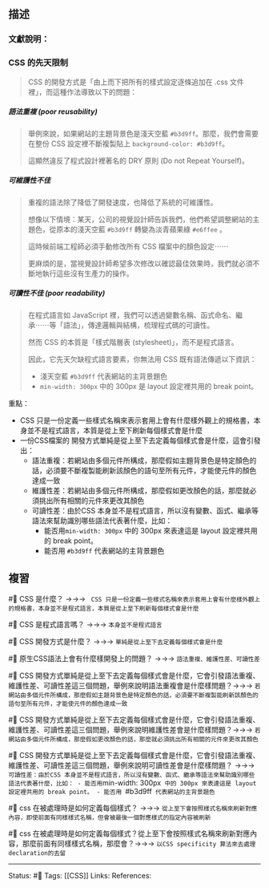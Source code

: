 

## 描述


### 文獻說明：

### CSS 的先天限制

> CSS 的開發方式是「由上而下把所有的樣式設定逐條追加在 .css 文件裡」，而這種作法導致以下的問題：

##### 語法重複 (poor reusability)

> 舉例來說，如果網站的主題背景色是淺天空藍 `#b3d9ff`。那麼，我們會需要在整份 CSS 設定裡不斷複製貼上 `background-color: #b3d9ff`。
> 
> 這顯然違反了程式設計裡著名的 DRY 原則 (Do not Repeat Yourself)。

##### 可維護性不佳

> 重複的語法除了降低了開發速度，也降低了系統的可維護性。
> 
> 想像以下情境：某天，公司的視覺設計師告訴我們，他們希望調整網站的主題色，從原本的淺天空藍 `#b3d9ff` 轉變為淡青蘋果綠 `#e6ffee` 。
> 
> 這時候前端工程師必須手動修改所有 CSS 檔案中的顏色設定⋯⋯
> 
> 更麻煩的是，當視覺設計師希望多次修改以確認最佳效果時，我們就必須不斷地執行這些沒有生產力的操作。

##### 可讀性不佳 (poor readability)

> 在程式語言如 JavaScript 裡，我們可以透過變數名稱、函式命名、繼承⋯⋯等「語法」，傳達邏輯與結構，梳理程式碼的可讀性。
> 
> 然而 CSS 的本質是「樣式階層表 (stylesheet)」，而不是程式語言。
> 
> 因此，它先天欠缺程式語言要素，你無法用 CSS 既有語法傳遞以下資訊：
> -   淺天空藍 `#b3d9ff` 代表網站的主背景題色
> -   `min-width: 300px` 中的 300px 是 layout 設定裡共用的 break point。


重點：
- CSS 只是一份定義一些樣式名稱來表示套用上會有什麼樣外觀上的規格書，本身並不是程式語言，本質是從上至下刷新每個樣式會是什麼
- 一份CSS檔案的 開發方式單純是從上至下去定義每個樣式會是什麼，這會引發出：
	- 語法重複：若網站由多個元件所構成，那麼假如主題背景色是特定顏色的話，必須要不斷複製能刷新該顏色的語句至所有元件，才能使元件的顏色達成一致
	- 維護性差：若網站由多個元件所構成，那麼假如更改顏色的話，那麼就必須挑出所有相關的元件來更改其顏色
	- 可讀性差：由於CSS 本身並不是程式語言，所以沒有變數、函式、繼承等語法來幫助識別哪些語法代表著什麼，比如：
		- 能否用`min-width: 300px` 中的 300px 來表達這是 layout 設定裡共用的 break point。
		- 能否用 `#b3d9ff` 代表網站的主背景題色

## 複習
#🧠 CSS 是什麼？ ->->-> ` CSS 只是一份定義一些樣式名稱來表示套用上會有什麼樣外觀上的規格書，本身並不是程式語言，本質是從上至下刷新每個樣式會是什麼`
<!--SR:!2024-02-18,338,250-->

#🧠 CSS 是程式語言嗎？  ->->-> `本身並不是程式語言`
<!--SR:!2023-12-11,108,230-->

#🧠 CSS  開發方式是什麼？ ->->-> `單純是從上至下去定義每個樣式會是什麼`
<!--SR:!2024-02-19,338,250-->

#🧠 原生CSS語法上會有什麼樣開發上的問題？ ->->-> `語法重複、維護性差、可讀性差`
<!--SR:!2024-08-24,367,229-->


#🧠 CSS  開發方式單純是從上至下去定義每個樣式會是什麼，它會引發語法重複、維護性差、可讀性差這三個問題，舉例來說明語法重複會是什麼樣問題？->->-> `若網站由多個元件所構成，那麼假如主題背景色是特定顏色的話，必須要不斷複製能刷新該顏色的語句至所有元件，才能使元件的顏色達成一致`
<!--SR:!2023-12-10,107,230-->

#🧠 CSS  開發方式單純是從上至下去定義每個樣式會是什麼，它會引發語法重複、維護性差、可讀性差這三個問題，舉例來說明維護性差會是什麼樣問題？->->-> `若網站由多個元件所構成，那麼假如更改顏色的話，那麼就必須挑出所有相關的元件來更改其顏色`
<!--SR:!2024-02-01,328,250-->

#🧠 CSS  開發方式單純是從上至下去定義每個樣式會是什麼，它會引發語法重複、維護性差、可讀性差這三個問題，舉例來說明可讀性差會是什麼樣問題？ ->->-> `可讀性差：由於CSS 本身並不是程式語言，所以沒有變數、函式、繼承等語法來幫助識別哪些語法代表著什麼，比如： - 能否用`min\-width: 300px` 中的 300px 來表達這是 layout 設定裡共用的 break point。 - 能否用 `\#b3d9ff` 代表網站的主背景題色`
<!--SR:!2024-09-11,436,230-->

#🧠 css 在被處理時是如何定義每個樣式？ ->->-> `從上至下會按照樣式名稱來刷新對應內容，即使前面有同樣樣式名稱，但會被最後一個對應樣式的指定內容被刷新`
<!--SR:!2025-03-22,581,250-->

#🧠 css 在被處理時是如何定義每個樣式？從上至下會按照樣式名稱來刷新對應內容，那麼前面有同樣樣式名稱，那麼會？->->-> `以CSS specificity 算法來去處理declaration的去留`
<!--SR:!2023-10-12,238,249-->


---
Status: #🌱 
Tags:
[[CSS]]
Links:
References: